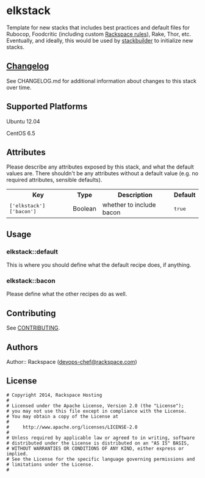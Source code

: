 # elkstack

Template for new stacks that includes best practices and default files for
Rubocop, Foodcritic (including custom [Rackspace rules](https://github.com/AutomationSupport/foodcritic-rackspace-rules)),
Rake, Thor, etc. Eventually, and ideally, this would be used by [stackbuilder](https://github.com/rackerlabs/stackbuilder)
to initialize new stacks.

## [Changelog](CHANGELOG.md)

See CHANGELOG.md for additional information about changes to this stack over time.

## Supported Platforms

Ubuntu 12.04

CentOS 6.5

## Attributes

Please describe any attributes exposed by this stack, and what the default values are. There shouldn't be any attributes without a default value (e.g. no required attributes, sensible defaults).

<table>
  <tr>
    <th>Key</th>
    <th>Type</th>
    <th>Description</th>
    <th>Default</th>
  </tr>
  <tr>
    <td><tt>['elkstack']['bacon']</tt></td>
    <td>Boolean</td>
    <td>whether to include bacon</td>
    <td><tt>true</tt></td>
  </tr>
</table>

## Usage

### elkstack::default

This is where you should define what the default recipe does, if anything.

### elkstack::bacon

Please define what the other recipes do as well.

## Contributing

See [CONTRIBUTING](https://github.com/AutomationSupport/elkstack/blob/master/CONTRIBUTING.md).

## Authors

Author:: Rackspace (devops-chef@rackspace.com)

## License
```
# Copyright 2014, Rackspace Hosting
#
# Licensed under the Apache License, Version 2.0 (the "License");
# you may not use this file except in compliance with the License.
# You may obtain a copy of the License at
#
#     http://www.apache.org/licenses/LICENSE-2.0
#
# Unless required by applicable law or agreed to in writing, software
# distributed under the License is distributed on an "AS IS" BASIS,
# WITHOUT WARRANTIES OR CONDITIONS OF ANY KIND, either express or implied.
# See the License for the specific language governing permissions and
# limitations under the License.
#
```

